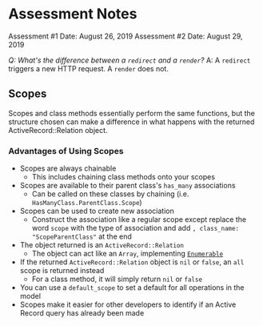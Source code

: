 # Assessment Notes

Assessment #1 Date: August 26, 2019
Assessment #2 Date: August 29, 2019

_Q: What's the difference between a `redirect` and a `render`?_
A: A `redirect` triggers a new HTTP request. A `render` does not.

## Scopes

Scopes and class methods essentially perform the same functions, but the structure chosen can make a difference in what happens with the returned ActiveRecord::Relation object.

### Advantages of Using Scopes

- Scopes are always chainable
  - This includes chaining class methods onto your scopes
- Scopes are available to their parent class's `has_many` associations
  - Can be called on these classes by chaining (i.e. `HasManyClass.ParentClass.Scope`)
- Scopes can be used to create new association
  - Construct the association like a regular scope except replace the word `scope` with the type of association and add `, class_name: "ScopeParentClass"` at the end
- The object returned is an `ActiveRecord::Relation`
  - The object can act like an `Array`, implementing [`Enumerable`](https://api.rubyonrails.org/classes/Enumerable.html)
- If the returned `ActiveRecord::Relation` object is `nil` or `false`, an `all` scope is returned instead
  - For a class method, it will simply return `nil` or `false`
- You can use a `default_scope` to set a default for all operations in the model
- Scopes make it easier for other developers to identify if an Active Record query has already been made
